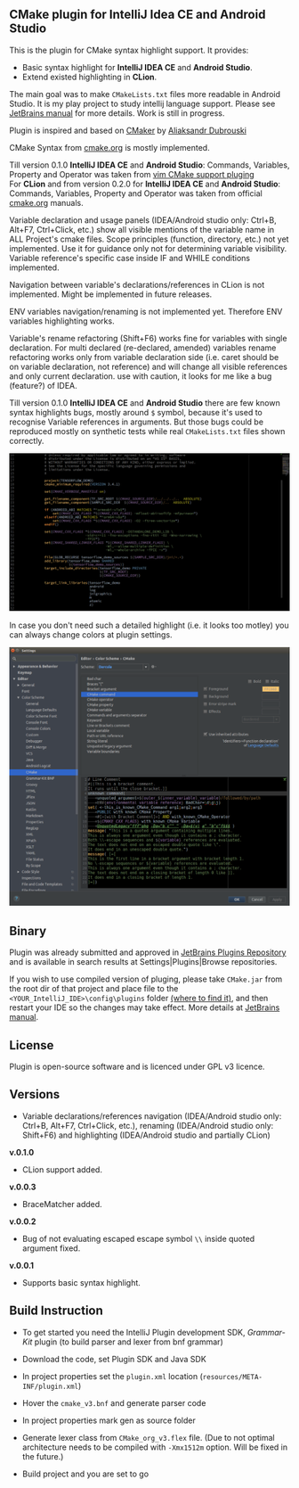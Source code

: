 ## **CMake plugin for IntelliJ Idea CE and Android Studio**

This is the plugin for CMake syntax highlight support.
It provides:<br> 
- Basic syntax highlight for <b>IntelliJ IDEA CE</b> and <b>Android Studio</b>.
- Extend existed highlighting in <b>CLion</b>.

The main goal was to make `CMakeLists.txt` files more readable in Android Studio.
It is my play project to study intellij language support.  Please see [JetBrains manual](http://www.jetbrains.org/intellij/sdk/docs/reference_guide/custom_language_support.html) for more details. Work is still in progress.

Plugin is inspired and based on [CMaker](https://github.com/dubrousky/CMaker) by [Aliaksandr Dubrouski](https://github.com/dubrousky)

CMake Syntax from [cmake.org](https://cmake.org/cmake/help/latest/manual/cmake-language.7.html) is mostly implemented.

Till version 0.1.0 <b>IntelliJ IDEA CE</b> and <b>Android Studio</b>: Commands, Variables, Property and Operator was taken from [vim CMake support pluging](https://raw.githubusercontent.com/nickhutchinson/vim-cmake-syntax/master/syntax/cmake.vim)<br>
For <b>CLion</b> and from version 0.2.0 for <b>IntelliJ IDEA CE</b> and <b>Android Studio</b>: Commands, Variables, Property and Operator was taken from official [cmake.org](https://cmake.org/cmake/help/latest/index.html) manuals.

Variable declaration and usage panels (IDEA/Android studio only: Ctrl+B, Alt+F7, Ctrl+Click, etc.) show all visible mentions of the variable name in ALL Project's cmake files. Scope principles (function, directory, etc.) not yet implemented. Use it for guidance only not for determining variable visibility. Variable reference's specific case inside IF and WHILE conditions implemented.

Navigation between variable's declarations/references in CLion is not implemented. Might be implemented in future releases.

ENV variables navigation/renaming is not implemented yet. Therefore ENV variables highlighting works.

Variable's rename refactoring (Shift+F6) works fine for variables with single declaration. For multi declared (re-declared, amended) variables rename refactoring works only from variable declaration side (i.e. caret should be on variable declaration, not reference) and will change all visible references and only current declaration. use with caution, it looks for me like a bug (feature?) of IDEA.

Till version 0.1.0 <b>IntelliJ IDEA CE</b> and <b>Android Studio</b> there are few known syntax highlights bugs, mostly around `$` symbol, because it's used to recognise Variable references in arguments. But those bugs could be reproduced mostly on synthetic tests while real `CMakeLists.txt` files shown correctly.

<img src="Screenshot2017-10-10.png">

In case you don't need such a detailed highlight (i.e. it looks too motley) you can always change colors at plugin settings.

<img src="Screenshot_Settings2017-10-11.png">

## **Binary**
Plugin was already submitted and approved in [JetBrains Plugins Repository](https://plugins.jetbrains.com/plugin/10089-cmake-simple-highlighter) and is available in search results at Settings|Plugins|Browse repositories.

If you wish to use compiled version of pluging, please take `CMake.jar` from the root dir of that project and place file to the `<YOUR_IntelliJ_IDE>\config\plugins`  folder [(where to find it)](http://www.jetbrains.org/intellij/sdk/docs/basics/settings_caches_logs.html), and then restart your IDE so the changes may take effect. More details at [JetBrains manual](http://www.jetbrains.org/intellij/sdk/docs/basics/getting_started/deploying_plugin.html).

## **License**

Plugin is open-source software and is licenced under GPL v3 licence.

## **Versions**

* Variable declarations/references navigation (IDEA/Android studio only: Ctrl+B, Alt+F7, Ctrl+Click, etc.), renaming (IDEA/Android studio only: Shift+F6) and highlighting (IDEA/Android studio and partially CLion)

**v.0.1.0**
* CLion support added.

**v.0.0.3**
* BraceMatcher added. <br>

**v.0.0.2**
* Bug of not evaluating escaped escape symbol `\\` inside quoted argument fixed.

**v.0.0.1**
* Supports basic syntax highlight.

## **Build Instruction**

* To get started you need the IntelliJ Plugin development SDK, *Grammar-Kit* plugin (to build parser and lexer from bnf grammar)

* Download the code, set Plugin SDK and Java SDK

* In project properties set the `plugin.xml` location (`resources/META-INF/plugin.xml`)
* Hover the `cmake_v3.bnf` and generate parser code
* In project properties mark gen as source folder
* Generate lexer class from `CMake_org_v3.flex` file. (Due to not optimal architecture needs to be compiled with `-Xmx1512m` option. Will be fixed in the future.)
* Build project and you are set to go
